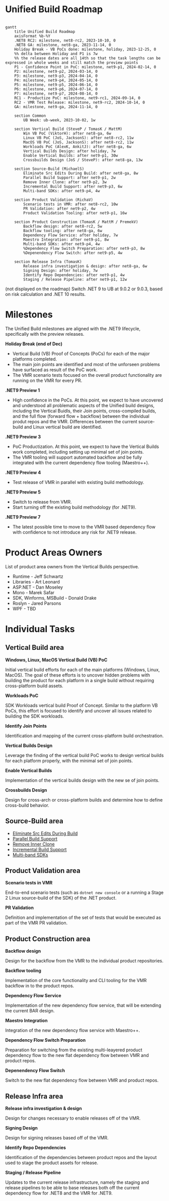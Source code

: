 # Unified Build Roadmap

```mermaid

gantt
    title Unified Build Roadmap
    axisFormat %b-%Y
    .NET8 RC2: milestone, net8-rc2, 2023-10-10, 0
    .NET8 GA: milestone, net8-ga, 2023-11-14, 0
    Holiday Break - VB PoCs done: milestone, holiday, 2023-12-25, 0
    %% delta between Holiday and P1 is 7w
    %% the release dates are all 14th so that the task lengths can be expressed in whole weeks and still match the preview points
    P1 - Confidence Point in PoC: milestone, net9-p1, 2024-02-14, 0
    P2: milestone, net9-p2, 2024-03-14, 0
    P3: milestone, net9-p3, 2024-04-14, 0
    P4: milestone, net9-p4, 2024-05-14, 0
    P5: milestone, net9-p5, 2024-06-14, 0
    P6: milestone, net9-p6, 2024-07-14, 0
    P7: milestone, net9-p7, 2024-08-14, 0
    RC1 - Productize PoC: milestone, net9-rc1, 2024-09-14, 0
    RC2 - VMR Test Release: milestone, net9-rc2, 2024-10-14, 0
    GA: milestone, net9-ga, 2024-11-14, 0

    section Common
        UB Week: ub-week, 2023-10-02, 1w

    section Vertical Build (SteveP / TomasK / MattM)
        Win VB PoC (ViktorH): after net8-ga, 6w
        Linux VB PoC (JoS, JacksonS): after net8-rc2, 11w
        MacOS VB PoC (JoS, JacksonS): after net8-rc2, 11w
        Workloads PoC (AlexK, AnkitJ): after net8-ga, 6w
        Vertical Builds Design: after holiday, 7w
        Enable Vertical Builds: after net9-p1, 30w
        Crossbuilds Design (JoS / SteveP): after net8-ga, 13w

    section Source-Build (MichaelS)
        Eliminate Src Edits During Build: after net8-ga, 8w
        Parallel Build Support: after net9-p1, 2w
        Remove Inner Clone: after net9-p2, 3w
        Incremental Build Support: after net9-p3, 6w
        Multi-band SDKs: after net9-p4, 4w

    section Product Validation (RichaV)
        Scenario tests in VMR: after net8-rc2, 10w
        PR Validation: after net9-p2, 4w
        Product Validation Tooling: after net9-p1, 16w

    section Product Construction (TomasK / MattM / PremekV)
        Backflow design: after net8-rc2, 5w
        Backflow tooling: after net8-ga, 6w
        Dependency Flow Service: after holiday, 7w
        Maestro Integration: after net9-p1, 8w
        Multi-band SDKs: after net9-p4, 4w
        %Dependency Flow Switch Preparation: after net9-p3, 8w
        %Depenendency Flow Switch: after net9-p5, 4w

    section Release Infra (TomasK)
        Release infra investigation & design: after net8-ga, 6w
        Signing Design: after holiday, 7w
        Identify Repo Dependencies: after net9-p1, 4w
        Staging / Release Pipeline: after net9-p1, 12w
```

(not displayed on the roadmap) Switch .NET 9 to UB at 9.0.2 or 9.0.3, based on risk calculation and .NET 10 results.

# Milestones

The Unified Build milestones are aligned with the .NET9 lifecycle, specifically with the preview releases.

**Holiday Break (end of Dec)**

* Vertical Build (VB) Proof of Concepts (PoCs) for each of the major platforms completed.
* The main join points are identified and most of the unforseen problems have surfaced as result of the PoC work.
* The VMR scenario tests focused on the overall product functionality are running on the VMR for every PR.

**.NET9 Preview 1**

* High confidence in the PoCs. At this point, we expect to have uncovered and understood all problematic aspects of the Unified build designs, including the Vertical Buidls, their Join points, cross-compiled builds, and the full flow (forward flow + backflow) between the individual produt repos and the VMR. Differences between the current source-build and Linux vertical build are identified.

**.NET9 Preview 3**

* PoC Productization. At this point, we expect to have the Vertical Builds work completed, including setting up minimal set of join points.
* The VMR tooling will support automated backflow and be fully integrated with the current dependency flow tooling (Maestro++).

**.NET9 Preview 4**

* Test release of VMR in parallel with existing build methodology.

**.NET9 Preview 5**

* Switch to release from VMR.
* Start turning off the existing build methodology (for .NET9).

**.NET9 Preview 7**

* The latest possible time to move to the VMR based dependency flow with confidence to not introduce any risk for .NET9 release.

# Product Areas Owners

List of product area owners from the Vertical Builds perspective.

* Runtime - Jeff Schwartz
* Libraries - Art Leonard
* ASP.NET - Dan Moseley
* Mono - Marek Safar
* SDK, Winforms, MSBuild - Donald Drake
* Roslyn - Jared Parsons
* WPF - TBD

# Individual Tasks

## Vertical Build area

**Windows, Linux, MacOS Vertical Build (VB) PoC**

Initial vertical build efforts for each of the main platforms (Windows, Linux, MacOS). The goal of these efforts is to uncover hidden problems with building the product for each platform in a single build without requiring cross-platform build assets.
        
**Workloads PoC**

SDK Workloads vertical build Proof of Concept. Similar to the platform VB PoCs, this effort is focused to identify and uncover all issues related to building the SDK workloads.

**Identify Join Points**

Identification and mapping of the current cross-platform build orchestration.

**Vertical Builds Design**

Leverage the finding of the vertical build PoC works to design vertical builds for each platform properly, with the minimal set of join points.

**Enable Vertical Builds**

Implementation of the vertical builds design with the new se of join points.

**Crossbuilds Design**

Design for cross-arch or cross-platform builds and determine how to define cross-build behavior.

## Source-Build area

* [Eliminate Src Edits During Build](https://github.com/dotnet/source-build/issues/3664)
* [Parallel Build Support](https://github.com/dotnet/source-build/issues/3072)
* [Remove Inner Clone](https://github.com/dotnet/source-build/issues/3666)
* [Incremental Build Support](https://github.com/dotnet/source-build/issues/3608)
* [Multi-band SDKs](https://github.com/dotnet/source-build/issues/3667)

## Product Validation area

**Scenario tests in VMR**

End-to-end scenario tests (such as `dotnet new console` or a running a Stage 2 Linux source-build of the SDK) of the .NET product.

**PR Validation**

Definition and implementation of the set of tests that would be executed as part of the VMR PR validation.

## Product Construction area

**Backflow design**

Design for the backflow from the VMR to the individual product repositories.

**Backflow tooling**

Implementation of the core functionality and CLI tooling for the VMR backflow in to the product repos.

**Dependency Flow Service**

Implementation of the new dependency flow service, that will be extending the current BAR design.

**Maestro Integration**

Integration of the new dependency flow service with Maestro++.

**Dependency Flow Switch Preparation**

Preparation for switching from the existing multi-leayered product dependency flow to the new flat dependency flow between VMR and product repos.

**Depenendency Flow Switch**

Switch to the new flat dependency flow between VMR and product repos.

## Release Infra area

**Release infra investigation & design**

Design for changes necessary to enable releases off of the VMR.

**Signing Design**

Design for signing releases based off of the VMR.

**Identify Repo Dependencies**

Identification of the dependencies between product repos and the layout used to stage the product assets for release.

**Staging / Release Pipeline**

Updates to the current release infrastructure, namely the staging and release pipelines to be able to base releases both off the current dependency flow for .NET8 and the VMR for .NET9.

